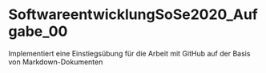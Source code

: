 # SoftwareentwicklungSoSe2020_Aufgabe_00
Implementiert eine Einstiegsübung für die Arbeit mit GitHub auf der Basis von Markdown-Dokumenten
